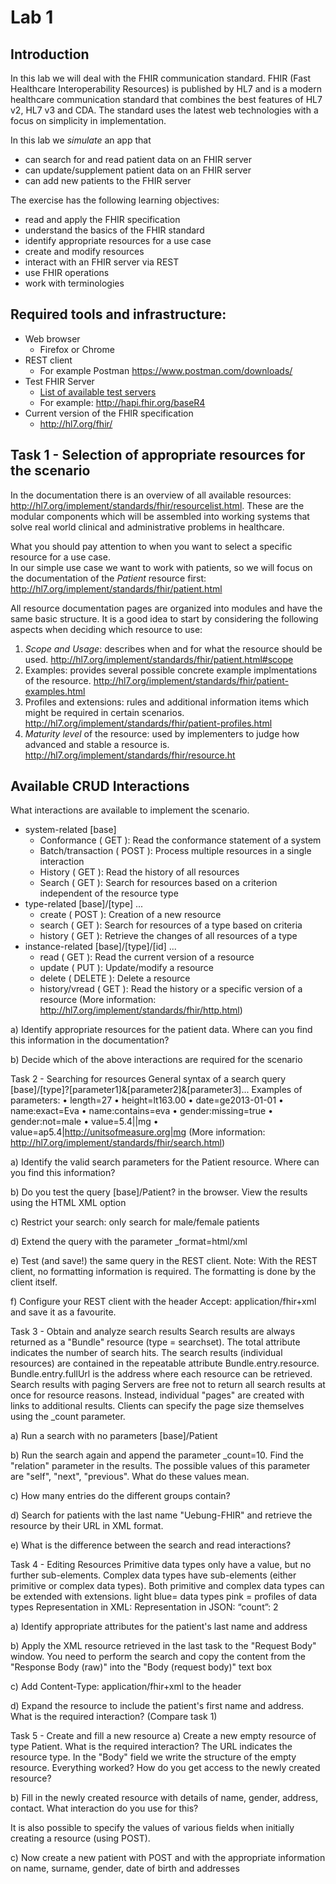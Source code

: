 # Lab 1

## Introduction

In this lab we will deal with the FHIR communication standard. FHIR (Fast Healthcare Interoperability Resources) is published by HL7 and is a modern healthcare communication standard that combines the best features of HL7 v2, HL7 v3 and CDA. The standard uses the latest web technologies with a focus on simplicity in implementation.

In this lab we *simulate* an app that
+ can search for and read patient data on an FHIR server
+ can update/supplement patient data on an FHIR server
+ can add new patients to the FHIR server

The exercise has the following learning objectives:
+ read and apply the FHIR specification
+ understand the basics of the FHIR standard
+ identify appropriate resources for a use case
+ create and modify resources
+ interact with an FHIR server via REST
+ use FHIR operations
+ work with terminologies

## Required tools and infrastructure:
+ Web browser
     + Firefox or Chrome
+ REST client
     + For example Postman https://www.postman.com/downloads/
+ Test FHIR Server
     + [List of available test servers](https://confluence.hl7.org/display/FHIR/Public+Test+Servers)
     + For example: http://hapi.fhir.org/baseR4
+ Current version of the FHIR specification
     + http://hl7.org/fhir/

## Task 1 - Selection of appropriate resources for the scenario

In the documentation there is an overview of all available resources: http://hl7.org/implement/standards/fhir/resourcelist.html. These are the modular components which will be assembled into working systems that solve real world clinical and administrative problems in healthcare.

What you should pay attention to when you want to select a specific resource for a use case.  
In our simple use case we want to work with patients, so we will focus on the documentation of the *Patient* resource first: http://hl7.org/implement/standards/fhir/patient.html

All resource documentation pages are organized into modules and have the same basic structure. It is a good idea to start by considering the following aspects when deciding which resource to use: 

1. *Scope and Usage*: describes when and for what the resource should be used. http://hl7.org/implement/standards/fhir/patient.html#scope
3. Examples: provides several possible concrete example implmentations of the resource. http://hl7.org/implement/standards/fhir/patient-examples.html
4. Profiles and extensions: rules and additional information items which might be required in certain scenarios. http://hl7.org/implement/standards/fhir/patient-profiles.html
5. *Maturity level* of the resource: used by implementers to judge how advanced and stable a resource is. http://hl7.org/implement/standards/fhir/resource.ht

## Available CRUD Interactions

What interactions are available to implement the scenario.
+ system-related [base]
     + Conformance ( GET ): Read the conformance statement of a system
     + Batch/transaction ( POST ): Process multiple resources in a single interaction
     + History ( GET ): Read the history of all resources
     + Search ( GET ): Search for resources based on a criterion independent of the resource type
+ type-related [base]/[type] ...
     + create ( POST ): Creation of a new resource
     + search ( GET ): Search for resources of a type based on criteria
     + history ( GET ): Retrieve the changes of all resources of a type
+ instance-related [base]/[type]/[id] ...
     + read ( GET ): Read the current version of a resource
     + update ( PUT ): Update/modify a resource
     + delete ( DELETE ): Delete a resource
     + history/vread ( GET ): Read the history or a specific version of a resource
(More information: http://hl7.org/implement/standards/fhir/http.html)

a) Identify appropriate resources for the patient data. Where can you find this information in the documentation?


b) Decide which of the above interactions are required for the scenario


Task 2 - Searching for resources
General syntax of a search query
[base]/[type]?[parameter1]&[parameter2]&[parameter3]...
Examples of parameters:
     • length=27
     • height=lt163.00
     • date=ge2013-01-01
     • name:exact=Eva
     • name:contains=eva
     • gender:missing=true
     • gender:not=male
     • value=5.4||mg
     • value=ap5.4|http://unitsofmeasure.org|mg
(More information: http://hl7.org/implement/standards/fhir/search.html)

a) Identify the valid search parameters for the Patient resource. Where can you find this information?


b) Do you test the query [base]/Patient? in the browser. View the results using the HTML XML option


c) Restrict your search: only search for male/female patients



d) Extend the query with the parameter _format=html/xml


e) Test (and save!) the same query in the REST client. Note: With the REST client, no formatting information is required. The formatting is done by the client itself.


f) Configure your REST client with the header
Accept: application/fhir+xml
and save it as a favourite.


Task 3 - Obtain and analyze search results
Search results are always returned as a "Bundle" resource (type = searchset). The total attribute indicates the number of search hits. The search results (individual resources) are contained in the repeatable attribute Bundle.entry.resource. Bundle.entry.fullUrl is the address where each resource can be retrieved.
Search results with paging
Servers are free not to return all search results at once for resource reasons. Instead, individual "pages" are created with links to additional results. Clients can specify the page size themselves using the _count parameter.


a) Run a search with no parameters [base]/Patient


b) Run the search again and append the parameter _count=10. Find the "relation" parameter in the results. The possible values of this parameter are "self", "next", "previous". What do these values mean.





c) How many entries do the different groups contain?


d) Search for patients with the last name "Uebung-FHIR" and retrieve the resource by their URL in XML format.




e) What is the difference between the search and read interactions?


Task 4 - Editing Resources
Primitive data types only have a value, but no further sub-elements.
Complex data types have sub-elements (either primitive or complex data types).
Both primitive and complex data types can be extended with extensions.
light blue= data types
pink = profiles of data types
Representation in XML: <count value = “2”/>
Representation in JSON: “count”: 2




a) Identify appropriate attributes for the patient's last name and address





b) Apply the XML resource retrieved in the last task to the "Request Body" window. You need to perform the search and copy the content from the "Response Body (raw)" into the "Body (request body)" text box



c) Add Content-Type: application/fhir+xml to the header



d) Expand the resource to include the patient's first name and address. What is the required interaction? (Compare task 1)


Task 5 - Create and fill a new resource
a) Create a new empty resource of type Patient. What is the required interaction?
The URL indicates the resource type. In the "Body" field we write the structure of the empty resource.
Everything worked? How do you get access to the newly created resource?





b) Fill in the newly created resource with details of name, gender, address, contact. What interaction do you use for this?




It is also possible to specify the values of various fields when initially creating a resource (using POST).

c) Now create a new patient with POST and with the appropriate information on name, surname, gender, date of birth and addresses


